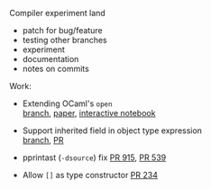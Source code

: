 Compiler experiment land

* patch for bug/feature
* testing other branches
* experiment
* documentation
* notes on commits

Work:

* Extending OCaml's `open`  
  [branch](https://github.com/objmagic/ocaml/tree/open-struct),
  [paper](https://www.cl.cam.ac.uk/~jdy22/papers/extending-ocamls-open.pdf),
  [interactive notebook](http://ocamllabs.io/iocamljs/open-struct.html)

* Support inherited field in object type expression  
  [branch](https://github.com/objmagic/ocaml/tree/object-inherit),
  [PR](https://github.com/ocaml/ocaml/pull/1118)

* pprintast (`-dsource`) fix
  [PR 915](https://github.com/ocaml/ocaml/pull/915),
  [PR 539](https://github.com/ocaml/ocaml/pull/539)

* Allow `[]` as type constructor
  [PR 234](https://github.com/ocaml/ocaml/pull/234)
